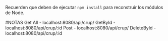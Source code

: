 
Recuerden que deben de ejecutar ```npm install``` para reconstruir los módulos de Node.

#NOTAS
Get All    - localhost:8080/api/crup/
GetById    - localhost:8080/api/crup/:id
Post       - localhost:8080/api/crup/
DeleteById - localhost:8080/api/crup/:id
